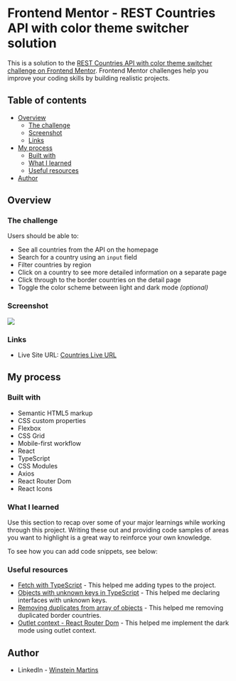 # Frontend Mentor - REST Countries API with color theme switcher solution

This is a solution to the [REST Countries API with color theme switcher challenge on Frontend Mentor](https://www.frontendmentor.io/challenges/rest-countries-api-with-color-theme-switcher-5cacc469fec04111f7b848ca). Frontend Mentor challenges help you improve your coding skills by building realistic projects.

## Table of contents

- [Overview](#overview)
  - [The challenge](#the-challenge)
  - [Screenshot](#screenshot)
  - [Links](#links)
- [My process](#my-process)
  - [Built with](#built-with)
  - [What I learned](#what-i-learned)
  - [Useful resources](#useful-resources)
- [Author](#author)

## Overview

### The challenge

Users should be able to:

- See all countries from the API on the homepage
- Search for a country using an `input` field
- Filter countries by region
- Click on a country to see more detailed information on a separate page
- Click through to the border countries on the detail page
- Toggle the color scheme between light and dark mode _(optional)_

### Screenshot

![](./screenshot.jpg)

### Links

- Live Site URL: [Countries Live URL](https://countries-chi-coral.vercel.app/)

## My process

### Built with

- Semantic HTML5 markup
- CSS custom properties
- Flexbox
- CSS Grid
- Mobile-first workflow
- React
- TypeScript
- CSS Modules
- Axios
- React Router Dom
- React Icons

### What I learned

Use this section to recap over some of your major learnings while working through this project. Writing these out and providing code samples of areas you want to highlight is a great way to reinforce your own knowledge.

To see how you can add code snippets, see below:

### Useful resources

- [Fetch with TypeScript](https://www.newline.co/@bespoyasov/how-to-use-fetch-with-typescript--a81ac257) - This helped me adding types to the project.
- [Objects with unknown keys in TypeScript](https://www.becomebetterprogrammer.com/typescript-objects-with-unknown-keys-and-known-values/) - This helped me declaring interfaces with unknown keys.
- [Removing duplicates from array of objects](https://stackoverflow.com/questions/2218999/how-to-remove-all-duplicates-from-an-array-of-objects) - This helped me removing duplicated border countries.
- [Outlet context - React Router Dom](https://reactrouter.com/en/main/hooks/use-outlet-context) - This helped me implement the dark mode using outlet context.

## Author

- LinkedIn - [Winstein Martins](https://www.linkedin.com/in/winstein-martins/)
